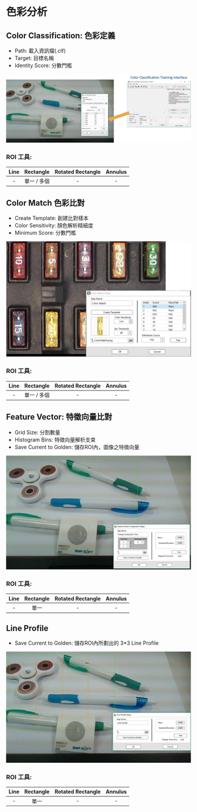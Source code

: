 # 色彩分析

## Color Classification: 色彩定義

* Path: 載入資訊檔\(.clf\)
* Target: 目標名稱
* Identity Score: 分數門檻

![](../../../.gitbook/assets/tu-pian-5.png)

### ROI 工具:

| Line | Rectangle | Rotated Rectangle | Annulus |
| :---: | :---: | :---: | :---: |
| - | 單一 / 多個 | - | - |

## Color Match 色彩比對

* Create Template: 創建比對樣本
* Color Sensitivity: 顏色解析精細度
* Minimum Score: 分數門檻

![](../../../.gitbook/assets/tu-pian-6.png)

### ROI 工具:

| Line | Rectangle | Rotated Rectangle | Annulus |
| :---: | :---: | :---: | :---: |
| - | 單一 / 多個 | - | - |

## Feature Vector: 特徵向量比對

* Grid Size: 分割數量
* Histogram Bins: 特徵向量解析支束
* Save Current to Golden: 儲存ROI內，圖像之特徵向量

![](../../../.gitbook/assets/tu-pian-7.jpg)

### ROI 工具:

| Line | Rectangle | Rotated Rectangle | Annulus |
| :---: | :---: | :---: | :---: |
| - | 單一 | - | - |

## Line Profile

* Save Current to Golden: 儲存ROI內所劃出的 3\*3 Line Profile

![](../../../.gitbook/assets/tu-pian-8.jpg)

### ROI 工具:

| Line | Rectangle | Rotated Rectangle | Annulus |
| :---: | :---: | :---: | :---: |
| - | 單一 | - | - |

